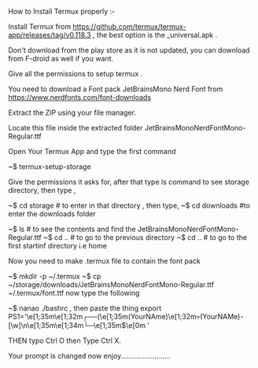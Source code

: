 How to Install Termux properly :-

Install Termux from https://github.com/termux/termux-app/releases/tag/v0.118.3 , the best option is the _universal.apk .

Don't download from the play store as it is not updated, you can download from F-droid as well if you want.

Give all the permissions to setup termux .

You need to download a Font pack JetBrainsMono Nerd Font from https://www.nerdfonts.com/font-downloads 

Extract the ZIP using your file manager.

Locate this file inside the extracted folder JetBrainsMonoNerdFontMono-Regular.ttf

Open Your Termux App and type the first command 

~$ termux-setup-storage

Give the permissions it asks for, after that type ls command to see storage directory, then type ,

~$ cd storage # to enter in that directory , then type,
~$ cd downloads #to enter the downloads folder

~$ ls # to see the contents and find the JetBrainsMonoNerdFontMono-Regular.ttf
~$ cd .. # to go to the previous directory
~$ cd .. # to go to the first startinf directory i.e home 

Now you need to make .termux file to contain the font pack

~$ mkdir -p ~/.termux
~$ cp ~/storage/downloads/JetBrainsMonoNerdFontMono-Regular.ttf ~/.termux/font.ttf
now type the following 

~$ nanao ./bashrc , then paste the thing   export PS1='\e[1;35m\e[1;32m┌──(\e[1;35m(YourNAme)\e[1;32m💀(YourNAMe)-[\w]\n\e[1;35m\e[1;34m└─\e[1;35m$\e[0m '

THEN typo Ctrl O then Type Ctrl X.

Your prompt is changed now enjoy.........................














